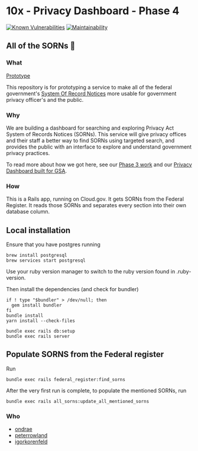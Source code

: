 # 10x - Privacy Dashboard - Phase 4

[![Known Vulnerabilities](https://snyk.io/test/github/18F/all_sorns/badge.svg)](https://snyk.io/test/github/18F/all_sorns)
[![Maintainability](https://api.codeclimate.com/v1/badges/c24db1125b3c714fbf9d/maintainability)](https://codeclimate.com/github/18F/all_sorns/maintainability)
## All of the SORNs 🎵

### What
[Prototype](https://all-sorns.app.cloud.gov/search)

This repository is for prototyping a service to make all of the federal government's [System Of Record Notices](https://www.gsa.gov/reference/gsa-privacy-program/systems-of-records-privacy-act) more usable for government privacy officer's and the public.

### Why
We are building a dashboard for searching and exploring Privacy Act System of Records Notices (SORNs). This service will give privacy offices and their staff a better way to find SORNs using targeted search, and provides the public with an interface to explore and understand government privacy practices.

To read more about how we got here, see our [Phase 3 work](https://github.com/18F/privacy-tools/blob/master/README.md) and our [Privacy Dashboard built for GSA](https://cg-9341b8ea-025c-4fe2-aa6c-850edbebc499.app.cloud.gov/site/18f/privacy-dashboard/).

### How
This is a Rails app, running on Cloud.gov. It gets SORNs from the Federal Register. It reads those SORNs and separates every section into their own database column.


## Local installation

Ensure that you have postgres running
```
brew install postgresql
brew services start postgresql
```

Use your ruby version manager to switch to the ruby version found in .ruby-version.

Then install the dependencies (and check for bundler)
```
if ! type "$bundler" > /dev/null; then
  gem install bundler
fi
bundle install
yarn install --check-files

bundle exec rails db:setup
bundle exec rails server
```

## Populate SORNS from the Federal register
Run
```
bundle exec rails federal_register:find_sorns
```

After the very first run is complete, to populate the mentioned SORNs, run
```
bundle exec rails all_sorns:update_all_mentioned_sorns
```

### Who
- [ondrae](https://github.com/ondrae)
- [peterrowland](https://github.com/peterrowland)
- [igorkorenfeld](https://github.com/igorkorenfeld)

